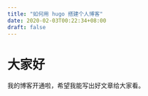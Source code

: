 ```yaml
---
title: "如何用 hugo 搭建个人博客"
date: 2020-02-03T00:22:34+08:00
draft: false
---
```



# 大家好

我的博客开通啦，希望我能写出好文章给大家看。
